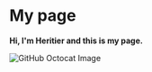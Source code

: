 # My page

**Hi, I'm Heritier and this is my page.**


![GitHub Octocat Image](https://media.istockphoto.com/vectors/big-smile-emoticon-vector-id150537878?k=20&m=150537878&s=612x612&w=0&h=voQVbkEC2B1kxunjgjj7-npFtyyBIoA14P-6iFAJMes=)
